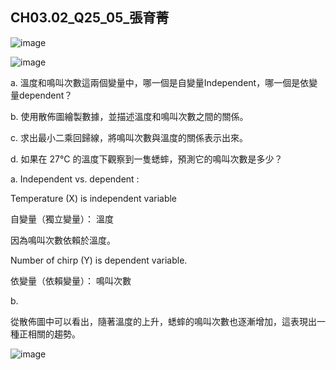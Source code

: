 ## CH03.02_Q25_05_張育菁 

![image](https://github.com/user-attachments/assets/42e49e0d-88b9-48c6-96fd-8f80af513cfd)

![image](https://github.com/user-attachments/assets/3dab476b-61b4-4912-937a-2a0a427fea6c)

a. 溫度和鳴叫次數這兩個變量中，哪一個是自變量Independent，哪一個是依變量dependent？

b. 使用散佈圖繪製數據，並描述溫度和鳴叫次數之間的關係。

c. 求出最小二乘回歸線，將鳴叫次數與溫度的關係表示出來。

d. 如果在 27°C 的溫度下觀察到一隻蟋蟀，預測它的鳴叫次數是多少？




a. Independent vs. dependent :

Temperature (X) is independent variable

自變量（獨立變量）： 溫度

因為鳴叫次數依賴於溫度。

Number of chirp (Y) is dependent variable.

依變量（依賴變量）： 鳴叫次數

b.

從散佈圖中可以看出，隨著溫度的上升，蟋蟀的鳴叫次數也逐漸增加，這表現出一種正相關的趨勢。

![image](https://github.com/user-attachments/assets/e165422f-27f2-4a6c-8503-79b98ea08e8d)

